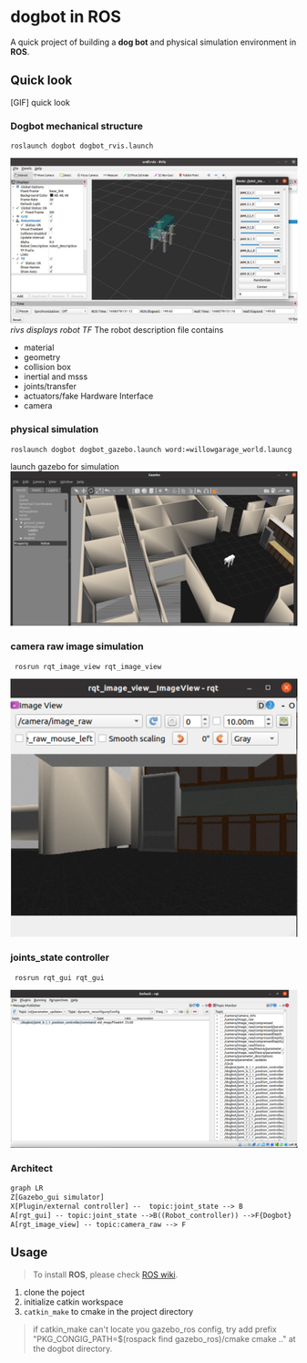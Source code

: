 
# dogbot in ROS

A quick project of building a **dog bot** and physical simulation environment in **ROS**.

## Quick look

[GIF] quick look

### Dogbot mechanical structure 

    roslaunch dogbot dogbot_rvis.launch
![alt text](/doc/WechatIMG37.jpeg)
*rivs displays robot TF*
The robot description file contains
 - material
 - geometry
 - collision box
 - inertial and msss
 - joints/transfer
 - actuators/fake Hardware Interface
 - camera
 ### physical simulation

    roslaunch dogbot dogbot_gazebo.launch word:=willowgarage_world.launcg
  
  launch gazebo for  simulation 
![alt text](/doc/WechatIMG38.PNG)
  
### camera raw image simulation
     rosrun rqt_image_view rqt_image_view
![alt text](/doc/WechatIMG39.PNG)


### joints_state controller
     rosrun rqt_gui rqt_gui
![alt text](/doc/WechatIMG40.PNG)

### Architect
```mermaid
graph LR
Z[Gazebo_gui simulator]
X[Plugin/external controller] --  topic:joint_state --> B
A[rgt_gui] -- topic:joint_state -->B((Robot_controller)) -->F{Dogbot}
A[rgt_image_view] -- topic:camera_raw --> F
```
## Usage


> To install **ROS**, please check [ROS wiki](https://wiki.ros.org/ROS/Installation).



 1. clone the poject
 2. initialize catkin workspace
 3.  `catkin_make` to cmake in the project directory

>if catkin_make can't locate you gazebo_ros config, try add prefix "PKG_CONGIG_PATH=$(rospack find gazebo_ros)/cmake cmake .." at the dogbot directory.
